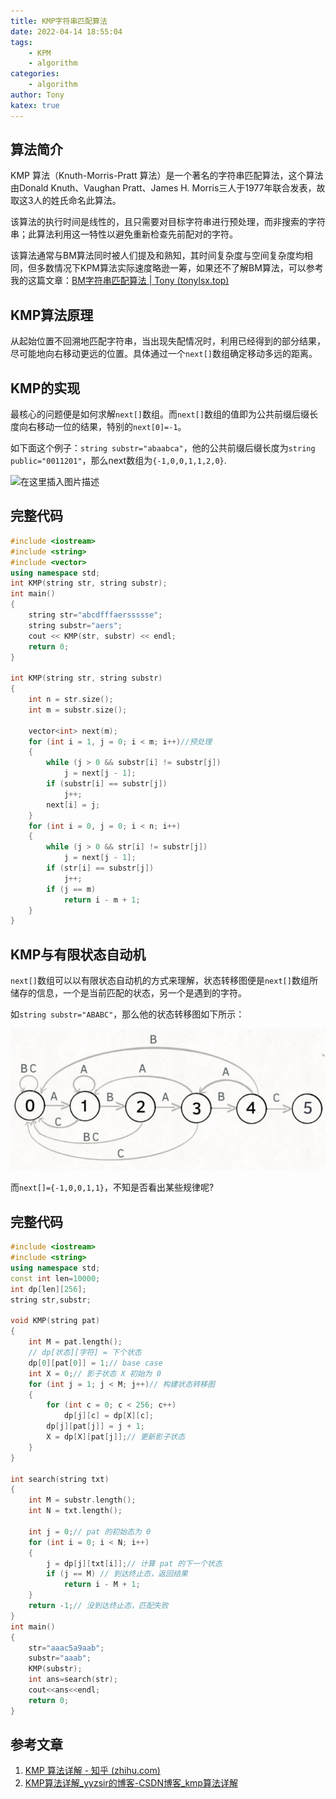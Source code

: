 ```yaml
---
title: KMP字符串匹配算法
date: 2022-04-14 18:55:04
tags:
	- KPM
	- algorithm
categories:
	- algorithm
author: Tony
katex: true
---
```


## 算法简介

KMP 算法（Knuth-Morris-Pratt 算法）是一个著名的字符串匹配算法，这个算法由Donald Knuth、Vaughan Pratt、James H. Morris三人于1977年联合发表，故取这3人的姓氏命名此算法。

该算法的执行时间是线性的，且只需要对目标字符串进行预处理，而非搜索的字符串；此算法利用这一特性以避免重新检查先前配对的字符。

该算法通常与BM算法同时被人们提及和熟知，其时间复杂度与空间复杂度均相同，但多数情况下KPM算法实际速度略逊一筹，如果还不了解BM算法，可以参考我的这篇文章：[BM字符串匹配算法 | Tony (tonylsx.top)](http://tonylsx.top/2022/03/27/BM-algorithm/)

## KMP算法原理

从起始位置不回溯地匹配字符串，当出现失配情况时，利用已经得到的部分结果，尽可能地向右移动更远的位置。具体通过一个`next[]`数组确定移动多远的距离。

## KMP的实现

最核心的问题便是如何求解`next[]`数组。而`next[]`数组的值即为公共前缀后缀长度向右移动一位的结果，特别的`next[0]=-1`。

如下面这个例子：`string substr="abaabca"`，他的公共前缀后缀长度为`string public="0011201"`，那么next数组为`{-1,0,0,1,1,2,0}`.

![在这里插入图片描述](https://img-blog.csdnimg.cn/20190423221541855.png?x-oss-process=image/watermark,type_ZmFuZ3poZW5naGVpdGk,shadow_10,text_aHR0cHM6Ly9ibG9nLmNzZG4ubmV0L3l5enNpcg==,size_16,color_FFFFFF,t_70)

## 完整代码

```cpp
#include <iostream>
#include <string>
#include <vector>
using namespace std;
int KMP(string str, string substr);
int main()
{
    string str="abcdfffaerssssse";
    string substr="aers";
    cout << KMP(str, substr) << endl;
    return 0;
}

int KMP(string str, string substr)
{
    int n = str.size();
    int m = substr.size();

    vector<int> next(m);
    for (int i = 1, j = 0; i < m; i++)//预处理
    {
        while (j > 0 && substr[i] != substr[j])
            j = next[j - 1];
        if (substr[i] == substr[j])
            j++;
        next[i] = j;
    }
    for (int i = 0, j = 0; i < n; i++)
    {
        while (j > 0 && str[i] != substr[j])
            j = next[j - 1];
        if (str[i] == substr[j])
            j++;
        if (j == m)
            return i - m + 1;
    }
}
```

## KMP与有限状态自动机

`next[]`数组可以以有限状态自动机的方式来理解，状态转移图便是`next[]`数组所储存的信息，一个是当前匹配的状态，另一个是遇到的字符。

如`string substr="ABABC"`，那么他的状态转移图如下所示：

![image-20220415153721845](KPM-algorithm/image-20220415153721845.png)

而`next[]={-1,0,0,1,1}`，不知是否看出某些规律呢?

## 完整代码

```cpp
#include <iostream>
#include <string>
using namespace std;
const int len=10000;
int dp[len][256];
string str,substr;

void KMP(string pat)
{
    int M = pat.length();
    // dp[状态][字符] = 下个状态
    dp[0][pat[0]] = 1;// base case
    int X = 0;// 影子状态 X 初始为 0
    for (int j = 1; j < M; j++)// 构建状态转移图
    {
        for (int c = 0; c < 256; c++)
            dp[j][c] = dp[X][c];
        dp[j][pat[j]] = j + 1;
        X = dp[X][pat[j]];// 更新影子状态
    }
}

int search(string txt)
{
    int M = substr.length();
    int N = txt.length();

    int j = 0;// pat 的初始态为 0
    for (int i = 0; i < N; i++)
    {
        j = dp[j][txt[i]];// 计算 pat 的下一个状态
        if (j == M) // 到达终止态，返回结果
            return i - M + 1;
    }
    return -1;// 没到达终止态，匹配失败
}
int main()
{
    str="aaac5a9aab";
    substr="aaab";
    KMP(substr);
    int ans=search(str);
    cout<<ans<<endl;
    return 0;
}

```

## 参考文章

1. [KMP 算法详解 - 知乎 (zhihu.com)](https://zhuanlan.zhihu.com/p/83334559)
2. [KMP算法详解_yyzsir的博客-CSDN博客_kmp算法详解](https://blog.csdn.net/yyzsir/article/details/89462339)